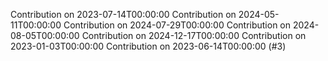 Contribution on 2023-07-14T00:00:00
Contribution on 2024-05-11T00:00:00
Contribution on 2024-07-29T00:00:00
Contribution on 2024-08-05T00:00:00
Contribution on 2024-12-17T00:00:00
Contribution on 2023-01-03T00:00:00
Contribution on 2023-06-14T00:00:00 (#3)
